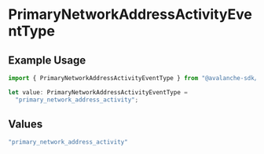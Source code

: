 # PrimaryNetworkAddressActivityEventType

## Example Usage

```typescript
import { PrimaryNetworkAddressActivityEventType } from "@avalanche-sdk/devtools/models/components";

let value: PrimaryNetworkAddressActivityEventType =
  "primary_network_address_activity";
```

## Values

```typescript
"primary_network_address_activity"
```